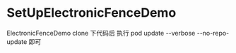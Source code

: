 # SetUpElectronicFenceDemo
ElectronicFenceDemo
clone 下代码后 执行 pod update --verbose --no-repo-update 即可
